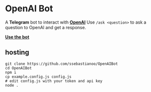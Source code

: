# OpenAI Bot
A **Telegram** bot to interact with **[OpenAI](https://openai.com)**
Use `/ask <question>` to ask a question to OpenAI and get a response.

**[Use the bot](https://t.me/OpenAiTelegramBot)**
## hosting
```bin
git clone https://github.com/ssebastianoo/OpenAIBot
cd OpenAIBot
npm i
cp example.config.js config.js
# edit config.js with your token and api key
node .
```